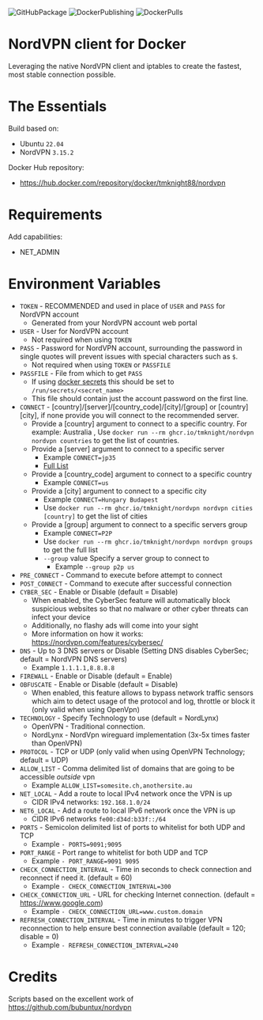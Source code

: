 ![GitHubPackage](https://github.com/tmknight/docker-nordvpn/actions/workflows/github-package.yml/badge.svg)
![DockerPublishing](https://github.com/tmknight/docker-nordvpn/actions/workflows/docker-publish.yml/badge.svg)
![DockerPulls](https://badgen.net/docker/pulls/tmknight88/nordvpn?icon=docker&label=Docker+Image+Pulls&labelColor=black&color=green)
# NordVPN client for Docker

Leveraging the native NordVPN client and iptables to create the fastest, most stable connection possible.

# The Essentials

Build based on:
- Ubuntu `22.04`
- NordVPN `3.15.2`

Docker Hub repository:
- https://hub.docker.com/repository/docker/tmknight88/nordvpn

# Requirements
Add capabilities:
- NET_ADMIN

# Environment Variables

* `TOKEN` - RECOMMENDED and used in place of `USER` and `PASS` for NordVPN account
   -  Generated from your NordVPN account web portal
* `USER` - User for NordVPN account
   - Not required when using `TOKEN`
* `PASS` - Password for NordVPN account, surrounding the password in single quotes will prevent issues with special characters such as `$`.
   - Not required when using `TOKEN` or `PASSFILE`
* `PASSFILE` - File from which to get `PASS`
   - If using [docker secrets](https://docs.docker.com/compose/compose-file/compose-file-v3/#secrets) this should be set to `/run/secrets/<secret_name>`
   - This file should contain just the account password on the first line.
* `CONNECT` - [country]/[server]/[country_code]/[city]/[group] or [country] [city], if none provide you will connect to  the recommended server.
   - Provide a [country] argument to connect to a specific country. For example: Australia , Use `docker run --rm ghcr.io/tmknight/nordvpn nordvpn countries` to get the list of countries.
   - Provide a [server] argument to connect to a specific server
      - Example `CONNECT=jp35`
      - [Full List](https://nordvpn.com/servers/tools/)
   - Provide a [country_code] argument to connect to a specific country
      - Example `CONNECT=us`
   - Provide a [city] argument to connect to a specific city
      - Example `CONNECT=Hungary Budapest`
      - Use `docker run --rm ghcr.io/tmknight/nordvpn nordvpn cities [country]` to get the list of cities
   - Provide a [group] argument to connect to a specific servers group
      - Example `CONNECT=P2P`
      - Use `docker run --rm ghcr.io/tmknight/nordvpn nordvpn groups` to get the full list
      - `--group` value  Specify a server group to connect to
         - Example `--group p2p us`
* `PRE_CONNECT` - Command to execute before attempt to connect
* `POST_CONNECT` - Command to execute after successful connection
* `CYBER_SEC` - Enable or Disable (default = Disable)
   -  When enabled, the CyberSec feature will automatically block suspicious websites so that no malware or other cyber threats can infect your device
   - Additionally, no flashy ads will come into your sight
   - More information on how it works: https://nordvpn.com/features/cybersec/
* `DNS` - Up to 3 DNS servers or Disable (Setting DNS disables CyberSec; default = NordVPN DNS servers)
   - Example `1.1.1.1,8.8.8.8`
* `FIREWALL` - Enable or Disable (default = Enable)
* `OBFUSCATE` - Enable or Disable (default = Disable)
   - When enabled, this feature allows to bypass network traffic sensors which aim to detect usage of the protocol and log, throttle or block it (only valid when using OpenVpn)
* `TECHNOLOGY` - Specify Technology to use (default = NordLynx)
   * OpenVPN - Traditional connection.
   * NordLynx - NordVpn wireguard implementation (3x-5x times faster than OpenVPN)
* `PROTOCOL` - TCP or UDP (only valid when using OpenVPN Technology; default = UDP)
* `ALLOW_LIST` - Comma delimited list of domains that are going to be accessible _outside_ vpn
   - Example `ALLOW_LIST=somesite.ch,anothersite.au`
* `NET_LOCAL` - Add a route to local IPv4 network once the VPN is up
   - CIDR IPv4 networks: `192.168.1.0/24`
* `NET6_LOCAL` - Add a route to local IPv6 network once the VPN is up
   - CIDR IPv6 networks `fe00:d34d:b33f::/64`
* `PORTS` - Semicolon delimited list of ports to whitelist for both UDP and TCP
   - Example `- PORTS=9091;9095`
* `PORT_RANGE` - Port range to whitelist for both UDP and TCP
   - Example `- PORT_RANGE=9091 9095`
* `CHECK_CONNECTION_INTERVAL` - Time in seconds to check connection and reconnect if need it. (default = 60)
   - Example `- CHECK_CONNECTION_INTERVAL=300`
* `CHECK_CONNECTION_URL` - URL for checking Internet connection. (default = https://www.google.com)
   - Example `- CHECK_CONNECTION_URL=www.custom.domain`
* `REFRESH_CONNECTION_INTERVAL` - Time in minutes to trigger VPN reconnection to help ensure best connection available (default = 120; disable = 0)
   - Example `- REFRESH_CONNECTION_INTERVAL=240`


# Credits

Scripts based on the excellent work of https://github.com/bubuntux/nordvpn
